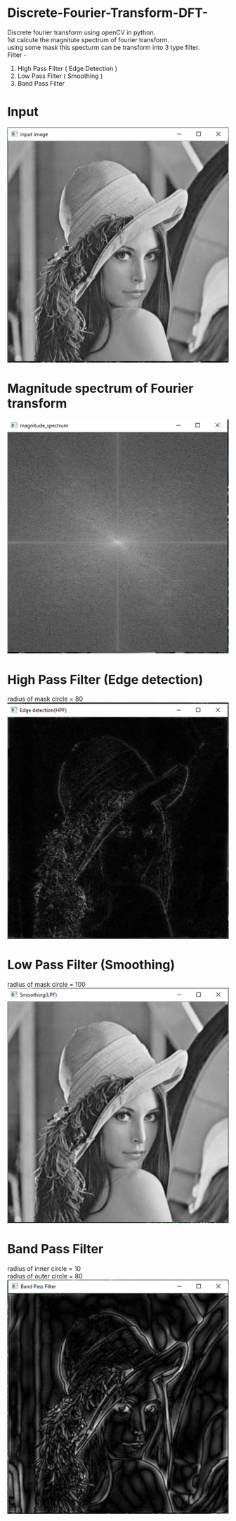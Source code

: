 # Discrete-Fourier-Transform-DFT-
Discrete fourier transform using openCV in python. <br>
1st calcute the magnitute spectrum of fourier transform.<br>
using some mask this specturm can be transform into 3 type filter.<br>
Filter -
  1. High Pass Filter ( Edge Detection )
  2. Low Pass Filter ( Smoothing )
  3. Band Pass Filter


# Input
![alt text](https://github.com/nahid0335/Discrete-Fourier-Transform-DFT-/blob/main/1.PNG)

# Magnitude spectrum of Fourier transform
![alt text](https://github.com/nahid0335/Discrete-Fourier-Transform-DFT-/blob/main/2.PNG)

# High Pass Filter (Edge detection)
radius of mask circle = 80<br>
![alt text](https://github.com/nahid0335/Discrete-Fourier-Transform-DFT-/blob/main/3.PNG)

# Low Pass Filter (Smoothing)
radius of mask circle = 100<br>
![alt text](https://github.com/nahid0335/Discrete-Fourier-Transform-DFT-/blob/main/4.PNG)

# Band Pass Filter 
radius of inner circle = 10<br>
radius of outer circle = 80 <br>
![alt text](https://github.com/nahid0335/Discrete-Fourier-Transform-DFT-/blob/main/5.PNG)
